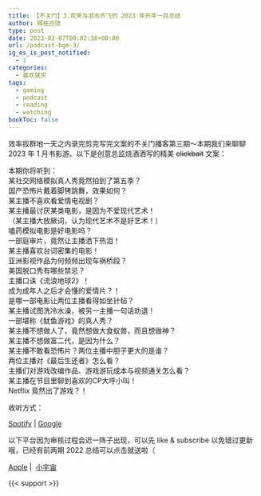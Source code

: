 ```yaml
---
title: 【不关门】3.欢笑与泪水齐飞的 2023 年开年一月总结
author: 椒盐豆豉
type: post
date: 2023-02-07T00:02:38+00:00
url: /podcast-bgm-3/
ig_es_is_post_notified:
  - 1
categories:
  - 喜欢就买
tags:
  - gaming
  - podcast
  - reading
  - watching
bookToc: false
---
```


效率拔群地一天之内录完剪完写完文案的不关门播客第三期～本期我们来聊聊 2023 年 1 月书影游。以下是创意总监烧酒酒写的精美 <s>clickbait</s> 文案：

本期你将听到：  
某社交网络模拟真人秀竟然拍到了第五季？  
国产恐怖片戴着脚铐跳舞，效果如何？  
某主播不喜欢看爱情电视剧？  
某主播最讨厌某类电影，是因为不爱现代艺术！  
（某主播大放厥词，认为现代艺术不是好艺术！）  
嗑药模拟电影是好电影吗？  
一部庭审片，竟然让主播洒下热泪！  
某主播喜欢台词密集的电影！  
亚洲影视作品为何频频出现车祸桥段？  
美国脱口秀有哪些禁忌？  
主播口诛《流浪地球2》！  
成为成年人之后才会懂的爱情片？！  
是哪一部电影让两位主播看得如坐针毡？  
某主播试图洗冷水澡，被另一主播一句话劝退！  
一部堪称《鱿鱼游戏》的真人秀？  
某主播不想做人了，竟然想做大食蚁兽，而且想做神？  
某主播不想做富二代，是因为什么？  
某主播不敢看恐怖片？两位主播中胆子更大的是谁？  
两位主播对《最后生还者》怎么看？  
主播们对游戏改编作品、游戏游玩成本与视频通关怎么看？  
某主播在节目里聊到喜欢的CP大呼小叫！  
Netflix 竟然出了游戏？！

收听方式：

[Spotify][1] | [Google][1]

以下平台因为审核过程会迟一阵子出现，可以先 like & subscribe 以免错过更新哦，已经有前两期 2022 总结可以点击就送啦（

[Apple][2] |  [小宇宙][3]

 [1]: https://podcasts.google.com/feed/aHR0cHM6Ly9hbmNob3IuZm0vcy9kOTM0M2IzNC9wb2RjYXN0L3Jzcw
 [2]: https://podcasts.apple.com/us/podcast/%E4%B8%8D%E5%85%B3%E9%97%A8/id1666397078
 [3]: https://www.xiaoyuzhoufm.com/podcast/63c875fc531dadd2b15641fd

{{< support >}}